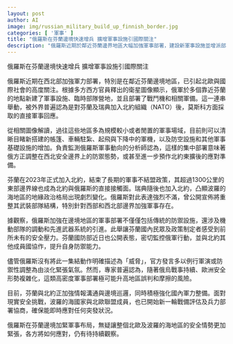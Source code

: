 ```yaml
---
layout: post
author: AI
image: img/russian_military_build_up_finnish_border.jpg
categories: [ '軍事' ]
title: "俄羅斯在芬蘭邊境快速增兵 擴增軍事設施引國際關注"
description: "俄羅斯近期於鄰近芬蘭邊界地區大幅加強軍事部署，建設新軍事設施並增派部隊及軍備，引發北歐及國際高度關注。專家分析認為，這是針對芬蘭、瑞典加入北約的直接軍事回應，加劇地區安全局勢緊張，相關國家正加強防禦與聯合應對措施。"
---
```

俄羅斯在芬蘭邊境快速增兵 擴增軍事設施引國際關注

俄羅斯近期在西北部加強軍力部署，特別是在鄰近芬蘭邊境地區，已引起北歐與國際社會的高度關注。根據多方西方官員釋出的衛星圖像顯示，俄軍於多個靠近芬蘭的地點新建了軍事設施、臨時部隊營地，並且部署了戰鬥機和相關軍備。這一連串舉動，被外界普遍認為是對芬蘭及瑞典加入北約組織（NATO）後，莫斯科方面採取的直接軍事回應。

從相關圖像解讀，過往這些地區多為規模較小或者閒置的軍事場域，目前則可以清晰目睹新搭建的帳篷、車輛駐紮、起飛與下降中的軍機，以及防空設施和其他軍事基礎設施的增加。負責監測俄羅斯軍事動向的分析師認為，這樣的集中部署意味著俄方正調整在西北安全邊界上的防禦態勢，或甚至進一步預作北約東擴後的應對準備。

芬蘭在2023年正式加入北約，結束了長期的軍事不結盟政策，其超過1300公里的東部邊界線也成為北約與俄羅斯的直接接觸面。瑞典隨後也加入北約，凸顯波羅的海地區的地緣政治格局出現劇烈變化。俄羅斯對此表達強烈不滿，曾公開宣佈將重整其武裝部隊結構，特別針對西部和西北部邊界加強軍事存在。

據觀察，俄羅斯加強在邊境地區的軍事部署不僅僅包括傳統的防禦設施，還涉及機動部隊的調動和先進武器系統的引進。此舉讓芬蘭國內民眾及政策制定者感受到前所未有的安全壓力。芬蘭國防部近日也公開表態，密切監控俄軍行動，並與北約其他成員國協作，提升自身防禦能力。

儘管俄羅斯沒有將此一集結動作明確描述為「威脅」，官方發言多以例行軍演或防禦性調整為由淡化緊張氣氛。然而，專家普遍認為，隨著俄烏戰事持續、歐洲安全形勢複雜化，這類高密度軍事部署極可能升高地區誤判和摩擦的風險。

目前，芬蘭與北約正加強情報溝通與邊境巡邏，同時積極強化國內軍力整備。面對現實安全挑戰，波羅的海國家與北歐聯盟成員，也已開始新一輪戰備評估及兵力部署協商，確保能即時應對任何突發狀況。

俄羅斯在芬蘭邊境加緊軍事布局，無疑讓整個北歐及波羅的海地區的安全情勢更加緊張，各方將如何應對，仍有待持續觀察。